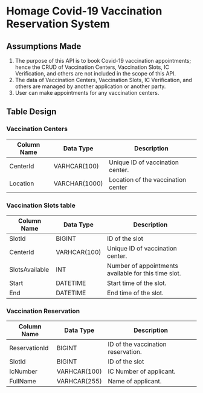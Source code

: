 # Homage Covid-19 Vaccination Reservation System

## Assumptions Made

1. The purpose of this API is to book Covid-19 vaccination appointments; hence the CRUD of Vaccination Centers, Vaccination Slots, IC Verification, and others are not included in the scope of this API.
2. The data of Vaccination Centers, Vaccination Slots, IC Verification, and others are managed by another application or another party.
3. User can make appointments for any vaccination centers.

## Table Design

### Vaccination Centers

| Column Name | Data Type     | Description                        |
| ----------- | ------------- | ---------------------------------- |
| CenterId    | VARHCAR(100)  | Unique ID of vaccination center.   |
| Location    | VARCHAR(1000) | Location of the vaccination center |

### Vaccination Slots table

| Column Name    | Data Type    | Description                                          |
| -------------- | ------------ | ---------------------------------------------------- |
| SlotId         | BIGINT       | ID of the slot                                       |
| CenterId       | VARHCAR(100) | Unique ID of vaccination center.                     |
| SlotsAvailable | INT          | Number of appointments available for this time slot. |
| Start  | DATETIME     | Start time of the slot.                              |
| End    | DATETIME     | End time of the slot.                                |

### Vaccination Reservation

| Column Name   | Data Type    | Description                        |
| ------------- | ------------ | ---------------------------------- |
| ReservationId | BIGINT       | ID of the vaccination reservation. |
| SlotId        | BIGINT       | ID of the slot                     |
| IcNumber      | VARHCAR(100) | IC Number of applicant.            |
| FullName      | VARHCAR(255) | Name of applicant.                 |
